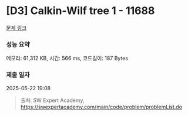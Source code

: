 # [D3] Calkin-Wilf tree 1 - 11688 

[문제 링크](https://swexpertacademy.com/main/code/problem/problemDetail.do?contestProbId=AXgZSOn6ApIDFASW) 

### 성능 요약

메모리: 61,312 KB, 시간: 566 ms, 코드길이: 187 Bytes

### 제출 일자

2025-05-22 19:08



> 출처: SW Expert Academy, https://swexpertacademy.com/main/code/problem/problemList.do